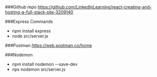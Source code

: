###Github repo
https://github.com/LinkedInLearning/react-creating-and-hosting-a-full-stack-site-3209140

###Express Commands
- npm install express
- node src/server.js

###Postman
https://web.postman.co/home

###Nodemon
- npm install nodemon --save-dev
- npx nodemon src/server.js
